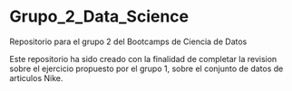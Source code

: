 # Grupo_2_Data_Science
Repositorio para el grupo 2 del Bootcamps de Ciencia de Datos

Este repositorio ha sido creado con la finalidad de completar la revision sobre el ejercicio propuesto por el grupo 1, sobre el conjunto de datos de articulos Nike.
